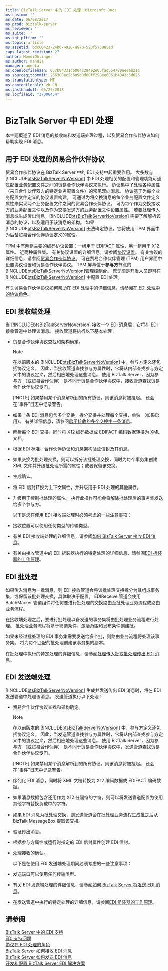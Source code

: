 ```yaml
---
title: BizTalk Server 中的 EDI 处理 |Microsoft Docs
ms.custom: ''
ms.date: 06/08/2017
ms.prod: biztalk-server
ms.reviewer: ''
ms.suite: ''
ms.tgt_pltfrm: ''
ms.topic: article
ms.assetid: bdc60423-24b6-4920-a870-520f575085ed
caps.latest.revision: 27
author: MandiOhlinger
ms.author: mandia
manager: anneta
ms.openlocfilehash: 657b04331c6804c284e2e05fad554780aeeab21c
ms.sourcegitcommit: 266308ec5c6a9d8d80ff298ee6051b4843c5d626
ms.translationtype: MT
ms.contentlocale: zh-CN
ms.lasthandoff: 06/27/2018
ms.locfileid: "37006454"
---
```

# <a name="edi-processing-in-biztalk-server"></a>BizTalk Server 中 EDI 处理
本主题概述了 EDI 消息的接收端和发送端处理过程，以及贸易合作伙伴协议如何帮助实现 EDI 消息。  
  
## <a name="trading-partner-agreements-for-edi-processing"></a>用于 EDI 处理的贸易合作伙伴协议  
 贸易合作伙伴协议在 BizTalk Server 中的 EDI 支持中起重要作用。 大多数与 [!INCLUDE[btsBizTalkServerNoVersion](../includes/btsbiztalkservernoversion-md.md)] 中 EDI 处理相关的配置和管理功能可通过配置业务配置文件之间的贸易合作伙伴协议来执行。 协议集中了处理各种属性（来自合作伙伴双方的特定业务配置文件）的常见双向消息。 协议基于为每个业务配置文件定义的协议设置构建。 可通过为将交换消息的每个业务配置文件定义属性来实现两个业务配置文件之间的贸易合作伙伴协议。 可为每个作为交换接收方的业务配置文件以及作为交换发送方的业务配置文件设置属性。 若要处理传入消息或生成传出消息，[!INCLUDE[btsBizTalkServerNoVersion](../includes/btsbiztalkservernoversion-md.md)] 需要了解解析该消息的协议，以及适用于该消息的架构。 如果 [!INCLUDE[btsBizTalkServerNoVersion](../includes/btsbiztalkservernoversion-md.md)] 无法确定协议，它将使用 TPM 界面中为后备贸易合作伙伴协议定义的属性。  
  
 TPM 中有两组主要的编码协议设置：一组用于 EDIFACT 属性，另一组用于 X12 属性。 近两种属性集。 有关协议设置的详细信息，请参阅[协议设置](../core/protocol-settings.md)。 有关协议的详细信息，请参阅[贸易合作伙伴协议](../core/trading-partner-agreement.md)。 可在贸易合作伙伴管理 (TPM) 用户界面中设置协议设置和贸易合作伙伴协议。 TPM 屏幕位于**参与方**节点的[!INCLUDE[btsBizTalkServerNoVersion](../includes/btsbiztalkservernoversion-md.md)]管理控制台。 您无须是开发人员即可在 [!INCLUDE[btsBizTalkServerNoVersion](../includes/btsbiztalkservernoversion-md.md)] 中配置 EDI 处理。  
  
 有关贸易合作伙伴协议如何帮助在 EDI 处理中的详细信息，请参阅[在 EDI 处理中的协议角色](../core/the-role-of-agreements-in-edi-processing.md)。  
  
## <a name="edi-receive-side-processing"></a>EDI 接收端处理  
 当 [!INCLUDE[btsBizTalkServerNoVersion](../includes/btsbiztalkservernoversion-md.md)] 接收一个 EDI 消息后，它将在 EDI 接收管道中处理该消息。 接收管道将执行以下基本处理：  
  
- 贸易合作伙伴协议查找和架构确定。  
  
  > [!NOTE]
  >  在以前版本的 [!INCLUDE[btsBizTalkServerNoVersion](../includes/btsbiztalkservernoversion-md.md)] 中，参与方定义还包括协议定义。 因此，当接收管道查找参与方属性时，它将从内部查找参与方定义中的协议定义，然后相应地处理这些消息。 使用 BizTalk Server，因为参与方 （或贸易合作伙伴） 是不同于贸易合作伙伴协议中，接收管道查找贸易合作伙伴协议专门。  
  > 
  > [!NOTE]
  >  如果禁用某个消息解析到的所有协议，则该消息将被挂起。 还会在“事件”日志中记录警告。  
  
- 如果一条 EDI 消息包含多个交换，拆分交换并处理每个交换，单独 （如果启用）。 有关详细信息，请参阅[启用接收的多个交换中一条消息](../core/enabling-the-receiving-of-multiple-interchanges-in-a-single-message.md)。  
  
- 解析每个 EDI 交换，同时将 X12 编码数据或 EDIFACT 编码数据转换为 XML 文档。  
  
- 根据 EDI 标准、合作伙伴协议和消息架构验证信封及其消息。  
  
- 如果交换为批处理交换，则可以拆分该批处理交换，同时为每个事务集创建 XML 文件并升级批处理所需的属性；或者保留该交换。  
  
- 生成确认。  
  
- 将 EDI 信封转换为上下文属性，并升级用于 EDI 处理的其他属性。  
  
- 升级用于控制批处理的属性。 执行此操作可能会将解除批处理后的事务集发送给多个参与方。  
  
  以下是您在使用 EDI 接收端处理时必须考虑的一些注意事项：  
  
- 接收位置可以使用任何类型的传输类型。  
  
- 有关 EDI 接收端处理的详细信息，请参阅[如何 BizTalk Server 接收 EDI 消息](../core/how-biztalk-server-receives-edi-messages.md)。  
  
- 有关由接收管道中的 EDI 拆装器执行的特定处理的详细信息，请参阅[EDI 拆装器的工作原理](../core/how-the-edi-disassembler-works.md)。  
  
## <a name="edi-batch-processing"></a>EDI 批处理  
 如果传入消息为一批消息，则 EDI 接收管道会将该批处理交换拆分为其组成事务集，或保留该批处理交换，具体取决于配置。 EDIReceive 管道会使用 BatchMarker 管道组件将任何要进行批处理的交换路由至批处理业务流程或路由业务流程。  
  
 在接收端处理之后，要进行批处理以备发送的事务集将由批处理业务流程进行处理。 批处理业务流程将基于筛选条件、激活范围和发布条件创建批。  
  
 如果未经过批处理的 EDI 事务集需要发送给多个批，则路由业务流程将处理该事务集。 将为每个匹配的批处理创建该事务集的副本。  
  
 在批处理中执行的特定处理的详细信息，请参阅[处理传入批](../core/processing-incoming-batches.md)或[批处理传出 EDI 消息](../core/batching-outgoing-edi-messages.md)。  
  
## <a name="edi-send-side-processing"></a>EDI 发送端处理  
 [!INCLUDE[btsBizTalkServerNoVersion](../includes/btsbiztalkservernoversion-md.md)] 生成并发送传出 EDI 消息时，将在 EDI 发送管道中处理该消息。 发送管道执行以下处理：  
  
- 贸易合作伙伴协议查找和架构确定。  
  
  > [!NOTE]
  >  在以前版本的 [!INCLUDE[btsBizTalkServerNoVersion](../includes/btsbiztalkservernoversion-md.md)] 中，参与方定义还包括协议定义。 因此，当发送管道查找参与方属性时，它将从内部查找参与方定义中的协议定义，然后相应地处理这些消息。 使用 BizTalk Server，因为参与方 （或贸易合作伙伴） 是不同于贸易合作伙伴协议中，发送管道查找贸易合作伙伴协议专门。  
  > 
  > [!NOTE]
  >  如果禁用某个消息解析到的所有协议，则该消息将被挂起。  还会在“事件”日志中记录警告。  
  
- 序列化 EDI 消息，同时将 XML 文档转换为 X12 编码数据或 EDIFACT 编码数据。  
  
- 如果消息数据包含还用作为 X12 分隔符的字符，则可以将发送管道配置为使用其他字符替换负载中的字符。  
  
- 如果 EDI 消息为批处理交换，则发送管道会在批处理业务流程生成批之后从 BizTalk MessageBox 提取该交换。  
  
- 验证传出消息。  
  
- 根据参与方属性或运行时指定的 EDI 信封属性创建 EDI 信封。  
  
- 处理接收的确认。  
  
  以下是在使用 EDI 发送端处理期间必须考虑的一些注意事项：  
  
- 发送端口可以使用任何传输类型。  
  
- 有关 EDI 发送端处理的详细信息，请参阅[如何 BizTalk Server 将发送 EDI 消息](../core/how-biztalk-server-sends-edi-messages.md)。  
  
- 在发送管道中执行的特定处理的详细信息，请参阅[EDI 组装器的工作原理](../core/how-the-edi-assembler-works.md)。  
  
## <a name="see-also"></a>请参阅  
 [BizTalk Server 中的 EDI 支持](../core/edi-support-in-biztalk-server1.md)   
 [EDI 支持问题](../core/edi-support-issues.md)   
 [协议在 EDI 处理的角色](../core/the-role-of-agreements-in-edi-processing.md)   
 [BizTalk Server 如何接收 EDI 消息](../core/how-biztalk-server-receives-edi-messages.md)   
 [BizTalk Server 如何发送 EDI 消息](../core/how-biztalk-server-sends-edi-messages.md)   
 [开发和配置 BizTalk Server EDI 解决方案](../core/developing-and-configuring-biztalk-server-edi-solutions.md)